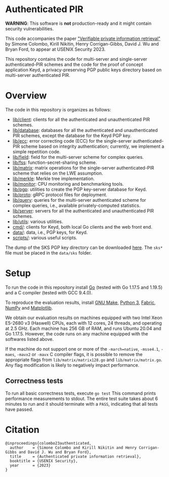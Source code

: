 # Authenticated PIR
**WARNING**: This software is **not** production-ready 
and it might contain security vulnerabilities.

This code accompanies the paper 
["Verifiable private information retrieval"](https://eprint.iacr.org/2023/297)
by Simone Colombo, 
Kirill Nikitin, 
Henry Corrigan-Gibbs,
David J. Wu
and Bryan Ford, to appear at USENIX Security 2023.

This repository contains the code for multi-server and
single-server authenticated-PIR schemes and the code
for the proof of concept application Keyd, 
a privacy-preserving PGP public keys directory based on multi-server 
authenticated PIR.


# Overview
The code in this repository is organizes as follows:

* [lib/client](lib/client): clients for all the authenticated and
unauthenticated PIR schemes.
* [lib/database](lib/database): databases for all the authenticated and
    unauthenticated PIR schemes, except the database for the Keyd PGP key.
* [lib/ecc](lib/ecc): error correcting code (ECC) for the
    single-server authenticated-PIR scheme based on integrity authentication;
    currently, we implement a simple repetition code.
* [lib/field](lib/field): field for the multi-server scheme for complex
    queries.
* [lib/fss](lib/fss): function-secret-sharing scheme.
* [lib/matrix](lib/matrix): matrix operations for the single-server
    authenticated-PIR scheme that relies on the LWE assumption.
* [lib/merkle](lib/merkle): Merkle tree implementation.
* [lib/monitor](lib/monitor): CPU monitoring and benchmarking tools.
* [lib/pgp](lib/pgp): utilities to create the PGP key-server database for Keyd. 
* [lib/proto](lib/proto): gRPC protocol files for deployment.
* [lib/query](lib/query): queries for the multi-server authenticated scheme for
    complex queries, i.e., available privately-computed statistics.
* [lib/server](lib/server): servers for all the authenticated and
    unauthenticated PIR schemes.
* [lib/utils](lib/utils): various utilities.
* [cmd/](cmd): clients for Keyd, both local Go clients and the web front end.
* [data/](data): data, i.e., PGP keys, for Keyd.
* [scripts/](scripts): various useful scripts.

The dump of the SKS PGP key directory can be downloaded
[here](https://drive.switch.ch/index.php/s/PoJANZvf1cOGnfS). 
The `sks*` file must be placed in the `data/sks` folder.

# Setup
To run the code in this repository
install [Go](https://go.dev/) (tested with Go 1.17.5 and 1.19.5)
and a C compiler (tested with GCC 9.4.0).

To reproduce the evaluation results, install 
[GNU Make](https://www.gnu.org/software/make/),
[Python 3](https://www.python.org/downloads/), 
[Fabric](https://www.fabfile.org/),
[NumPy](https://numpy.org/) and 
[Matplotlib](https://matplotlib.org/).

We obtain our evaluation results 
on machines equipped with two
Intel Xeon E5-2680 v3 (Haswell) CPUs, each with 12 cores, 24 threads,
and operating at 2.5 GHz. Each machine has 256 GB of RAM, and
runs Ubuntu 20.04 and Go 1.17.5.
However, the code runs on any machine equipped with the 
softwares listed above.

If the machine do not support one or more of the
`-march=native`, `-msse4.1`, `-maes`, `-mavx2` or `-mavx` C compiler flags,
it is possible to remove the appropriate flags from
`lib/matrix/matrix128.go` and `lib/matrix/matrix.go`. 
Any flag modification is likely to negatively impact performance.

<!--# Usage and experiments-->

## Correctness tests
To run all basic correctness tests, execute
`go test`
This command prints performance measurements to stdout.
The entire test suite takes about 6 minutes to run and it should terminate with a `PASS`,
indicating that all tests have passed.

<!--## Multi-server point and complex queries-->
<!--The code for the experiments on our multi-server authenticated-PIR schemes-->
<!--is in [`simulations/multi`](simulations/multi).-->

<!--To run the simulation, first modify-->
<!--[`simulations/multi/config.toml`](simulations/multi/config.toml)-->
<!--to indicate the IP address of the client machines and the IP addresses and-->
<!--ports of the five servers machines. One can safely use the default -->
<!--port numbers that we indicate in the `simulations/multi/config.toml` file.-->

<!--The [`simulations/multi/simul.toml`](simulations/multi/simul.toml) -->
<!--file contains the databases sizes, -->
<!--the number of repetitions for a single experiment and the amount of data to -->
<!--retrieve from the database. To reproduce the results of the paper, -->
<!--do not modify this file; to speed up the simulation, or to run on machines with -->
<!--insufficient RAM, one can reduce the sizes of the databases and/or the number of-->
<!--repetitions.-->

<!--TODO HERE FINISH-->

<!--The multi-server authenticated-PIR scheme -->
<!--for point queries needs database preprocessing:-->
<!--the servers compute a Merkle-->
<!--tree over the database entries along-->
<!--with their indexes.-->
<!--Then for each entry, each server constructs a Merkle proof-->
<!--of inclusion in the rooted Merkle tree and attaches this proof-->
<!--to each database record.-->
<!--We measure the CPU time that a single server takes to process the database -->
<!--with an experiment that can be executed as follows. From the root -->
<!--of the repository, run the following commands:-->
<!--```-->
<!--cd simulations-->
<!--make preprocessing-->
<!--```-->

<!--To reproduce the plot run the following command in the same directory:-->
<!--```-->
<!--python plot.py -e preprocessing-->
<!--```-->
<!--The resulting plot is saved in `figures/preprocessing.eps`.-->

<!--## Single-server point queries-->
<!--The code for the experiments on our single-server authenticated-PIR-->
<!--resides in [`simulations`](simulations).-->

<!--The experiments for single-serve schemes run on a single machine -->
<!--give the sequential nature of the protocol. -->

<!--As in the multi-server case, -->
<!--the [`simulations/multi/simul.toml`](simulations/multi/simul.toml) -->
<!--file contains the databases sizes, -->
<!--the number of repetitions for a single experiment and the amount of data to -->
<!--retrieve from the database. These can be modified to speed up the experiments-->
<!--and/or use a machine with less RAM.-->

<!--To run the single-server experiments, first clone this repository on the server. -->
<!--Form the root of repository, run the command-->
<!--```-->
<!--cd simulations-->
<!--make single-->
<!--```-->

<!--To reproduce the plots run the following commands in the same directory:-->
<!--```-->
<!--python plot.py -e single-->
<!--```-->
<!--This command saves the plot in `figures/single_bar_multi.eps` and prints a LaTeX-->
<!--table in the terminal; the table is not used in the paper but it is useful to-->
<!--extrapolate the overheads among schemes.-->

<!--## Keyd: privacy-preserving key server-->

# Citation
```
@inproceedings{colombo23authenticated,
  author    = {Simone Colombo and Kirill Nikitin and Henry Corrigan-Gibbs and David J. Wu and Bryan Ford},
  title     = {Authenticated private information retrieval},
  booktitle = {USENIX Security},
  year      = {2023}
}
```
